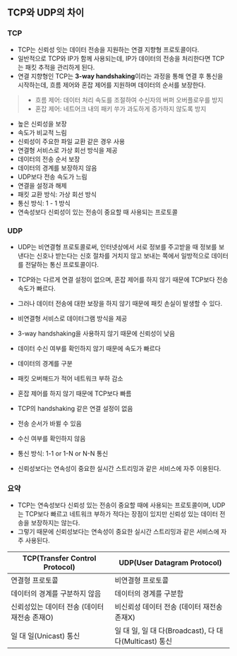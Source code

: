 ## TCP와 UDP의 차이
### TCP
- TCP는 신뢰성 잇는 데이터 전송을 지원하는 연결 지향형 프로토콜이다. 
- 일반적으로 TCP와 IP가 함께 사용되는데, IP가 데이터의 전송을 처리한다면 TCP는 패킷 추적을 관리하게 된다. 
- 연결 지향형인 TCP는 **3-way handshaking**이라는 과정을 통해 연결 후 통신을 시작하는데, 흐름 제어와 혼잡 제어를 지원하며 데이터의 순서를 보장한다.

> - 흐름 제어: 데이터 처리 속도를 조절하여 수신자의 버퍼 오버플로우를 방지
> - 혼잡 제어: 네트어크 내의 패키 쑤가 과도하게 증가하지 않도록 방지

- 높은 신뢰성을 보장
- 속도가 비교적 느림
- 신뢰성이 주요한 파일 교환 같은 경우 사용
- 연결형 서비스로 가상 회선 방식을 제공
- 데이터의 전송 순서 보장
- 데이터의 경계를 보장하지 않음
- UDP보다 전송 속도가 느림
- 연결을 설정과 해제
- 패킷 교환 방식: 가상 회선 방식
- 통신 방식: 1 - 1 방식
- 연속성보다 신뢰성이 있는 전송이 중요할 때 사용되는 프로토콜

### UDP
- UDP는 비연결형 프로토콜로써, 인터넷상에서 서로 정보를 주고받을 때 정보를 보낸다는 신호나 받는다는 신호 절차를 거치지 않고 보내는 쪽에서 일방적으로 데이터를 전달하는 통신 프로토콜이다.
- TCP와는 다르게 연결 설정이 없으며, 혼잡 제어를 하지 않기 때문에 TCP보다 전송 속도가 빠르다.
- 그러나 데이터 전송에 대한 보장을 하지 않기 때문에 패킷 손실이 발생할 수 있다.

- 비연결형 서비스로 데이터그램 방식을 제공
- 3-way handshaking을 사용하지 않기 때문에 신뢰성이 낮음
- 데이터 수신 여부를 확인하지 않기 때문에 속도가 빠르다
- 데이터의 경계를 구분
- 패킷 오버해드가 적어 네트워크 부하 감소
- 혼잡 제어를 하지 않기 때문에 TCP보다 빠름
- TCP의 handshaking 같은 연결 설정이 없음
- 전송 순서가 바뀔 수 있음
- 수신 여부를 확인하지 않음
- 통신 방식: 1-1 or  1-N or N-N 통신
- 신뢰성보다는 연속성이 중요한 실시간 스트리밍과 같은 서비스에 자주 이용된다.

### 요약
- TCP는 연속성보다 신뢰성 있는 전송이 중요할 때에 사용되는 프로토콜이며,
UDP는 TCP보다 빠르고 네트워크 부하가 적다는 장점이 있지만 신뢰성 있는 데이터 전송을 보장하지는 않는다.
- 그렇기 때문에 신뢰성보다는 연속성이 중요한 실시간 스트리밍과 같은 서비스에 자주 사용된다.

|TCP(Transfer Control Protocol)|UDP(User Datagram Protocol)|
|------|---|
|연결형 프로토콜|비연결형 프로토콜|
|데이터의 경계를 구분하지 않음|데이터의 경계를 구분함|
|신뢰성있는 데이터 전송 (데이터 재전송 존재O)|비신뢰성 데이터 전송 (데이터 재전송 존재X)|
|일 대 일(Unicast) 통신 | 일 대 일, 일 대 다(Broadcast), 다 대 다(Multicast) 통신|
